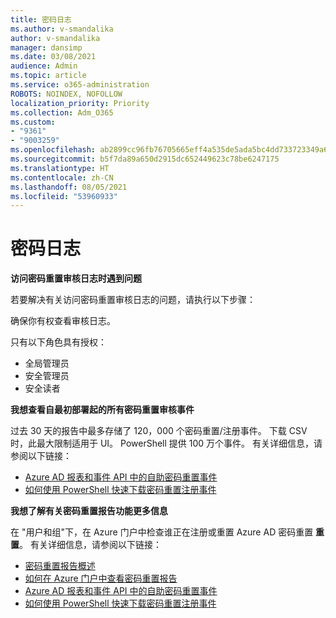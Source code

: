 ```yaml
---
title: 密码日志
ms.author: v-smandalika
author: v-smandalika
manager: dansimp
ms.date: 03/08/2021
audience: Admin
ms.topic: article
ms.service: o365-administration
ROBOTS: NOINDEX, NOFOLLOW
localization_priority: Priority
ms.collection: Adm_O365
ms.custom:
- "9361"
- "9003259"
ms.openlocfilehash: ab2899cc96fb76705665eff4a535de5ada5bc4dd733723349a6fb649adfb034b
ms.sourcegitcommit: b5f7da89a650d2915dc652449623c78be6247175
ms.translationtype: HT
ms.contentlocale: zh-CN
ms.lasthandoff: 08/05/2021
ms.locfileid: "53960933"
---
```

# <a name="password-logs"></a>密码日志

**访问密码重置审核日志时遇到问题**

若要解决有关访问密码重置审核日志的问题，请执行以下步骤：

确保你有权查看审核日志。 

只有以下角色具有授权：
 - 全局管理员
 - 安全管理员
 - 安全读者

**我想查看自最初部署起的所有密码重置审核事件**

过去 30 天的报告中最多存储了 120，000 个密码重置/注册事件。 下载 CSV 时，此最大限制适用于 UI。 PowerShell 提供 100 万个事件。
有关详细信息，请参阅以下链接：

- [Azure AD 报表和事件 API 中的自助密码重置事件](https://docs.microsoft.com/azure/active-directory/authentication/howto-sspr-reporting)
- [如何使用 PowerShell 快速下载密码重置注册事件](https://docs.microsoft.com/azure/active-directory/authentication/howto-sspr-reporting)

**我想了解有关密码重置报告功能更多信息**

在 "用户和组"下，在 Azure 门户中检查谁正在注册或重置 Azure AD 密码重置 **重置**。
有关详细信息，请参阅以下链接：

- [密码重置报告概述](https://docs.microsoft.com/azure/active-directory/authentication/howto-sspr-reporting)
- [如何在 Azure 门户中查看密码重置报告](https://docs.microsoft.com/azure/active-directory/authentication/howto-sspr-reporting)
- [Azure AD 报表和事件 API 中的自助密码重置事件](https://docs.microsoft.com/azure/active-directory/authentication/howto-sspr-reporting)
- [如何使用 PowerShell 快速下载密码重置注册事件](https://docs.microsoft.com/azure/active-directory/authentication/howto-sspr-reporting)


